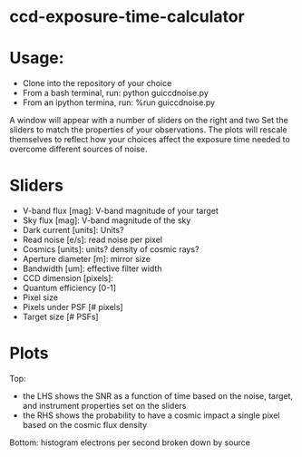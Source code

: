 ccd-exposure-time-calculator
============================

Usage:
=======
- Clone into the repository of your choice
- From a bash terminal, run: python guiccdnoise.py
- From an ipython termina, run: %run guiccdnoise.py

A window will appear with a number of sliders on the right and two 
Set the sliders to match the properties of your observations. The plots will rescale themselves to reflect how your choices affect the exposure time needed to overcome different sources of noise.

Sliders
=======
- V-band flux [mag]: V-band magnitude of your target
- Sky flux [mag]: V-band magnitude of the sky
- Dark current [units]: Units?
- Read noise [e/s]: read noise per pixel
- Cosmics [units]: units? density of cosmic rays?
- Aperture diameter [m]: mirror size
- Bandwidth [um]: effective filter width
- CCD dimension [pixels]: 
- Quantum efficiency [0-1]
- Pixel size
- Pixels under PSF [# pixels]
- Target size [# PSFs]

Plots
=====
Top: 
- the LHS shows the SNR as a function of time based on the noise, target, and instrument properties set on the sliders
- the RHS shows the probability to have a cosmic impact a single pixel based on the cosmic flux density

Bottom: histogram electrons per second broken down by source
